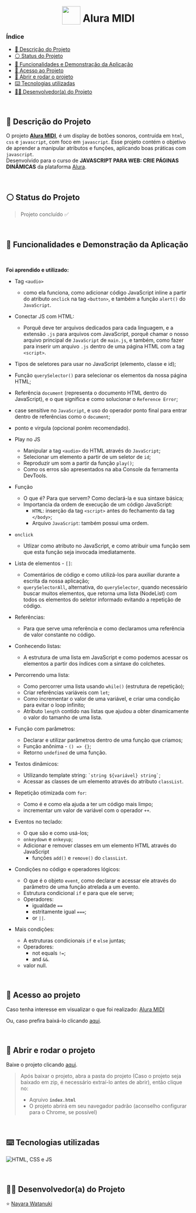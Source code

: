 <h1 align="center">
  <img width="50px" style="vertical-align: bottom" src="https://raw.githubusercontent.com/nayarawatanuki/javascript__aluramidi/main/assets/img/favicon.png#vitrinedev"> 
  Alura MIDI 
</h1>

### Índice

* [:pencil: Descrição do Projeto](#pencil-descrição-do-projeto)
* [:white_circle: Status do Projeto](#white_circle-status-do-projeto)
* [:hammer: Funcionalidades e Demonstração da Aplicação](#hammer-funcionalidades-e-demonstração-da-aplicação)
* [:open_file_folder: Acesso ao Projeto](#open_file_folder-acesso-ao-projeto)
* [:rocket: Abrir e rodar o projeto](#rocket-abrir-e-rodar-o-projeto)
* [:keyboard: Tecnologias utilizadas](#keyboard-tecnologias-utilizadas)
* [:woman_technologist: Desenvolvedor(a) do Projeto](#woman_technologist-desenvolvedora-do-projeto)

</br>

## :pencil: Descrição do Projeto
O projeto **[Alura MIDI](https://nayarawatanuki.github.io/javascript__aluramidi/)**, é um display de botões sonoros, contruída em `html`, `css` e `javascript`, com foco em `javascript`. 
Esse projeto contém o objetivo de aprender a manipular atributos e funções, aplicando boas práticas com `javascript`. 
</br>Desenvolvido para o curso de **JAVASCRIPT PARA WEB: CRIE PÁGINAS DINÂMICAS** da plataforma [Alura](https://www.alura.com.br/).

</br>

## :white_circle: Status do Projeto
> Projeto concluído :white_check_mark:

</br>

## :hammer: Funcionalidades e Demonstração da Aplicação


</br>

**Foi aprendido e utilizado:** 


  - Tag `<audio>` 
    - como ela funciona, como adicionar código JavaScript inline a partir do atributo `onclick` na tag `<button>`, e também a função `alert()` do `JavaScript`. 
  
  - Conectar JS com HTML: 
    - Porquê deve ter arquivos dedicados para cada linguagem, e a extensão `.js` para arquivos com JavaScript, porquê chamar o nosso arquivo principal de `JavaScript` de `main.js`, e também, como fazer para inserir um arquivo `.js` dentro de uma página HTML com a tag `<script>`. 
  
  - Tipos de seletores para usar no JavaScript (elemento, classe e id);
  - Função `querySelector()` para selecionar os elementos da nossa página HTML;
  - Referência `document` (representa o documento HTML dentro do JavaScript), e o que significa e como solucionar o `Reference Error`; 
  - case sensitive no `JavaScript`, e uso do operador ponto final para entrar dentro de referências como o `document`;
  - ponto e virgula (opcional porém recomendado).
  
  
  - Play no JS
    - Manipular a tag `<audio>` do HTML através do `JavaScript`; 
    - Selecionar um elemento a partir de um seletor de `id`;
    - Reproduzir um som a partir da função `play()`;
    - Como os erros são apresentados na aba Console da ferramenta DevTools.
  
  - Função
    - O que é? Para que servem? Como declará-la e sua sintaxe básica;
    - Importancia da ordem de execução de um código JavaScript: 
      - `HTML`: inserção da tag `<script>` antes do fechamento da tag `</body>`;
      - Arquivo `JavaScript`: também possui uma ordem.
  
  - `onclick`
    - Utlizar como atributo no JavaScript, e como atribuir uma função sem que esta função seja invocada imediatamente.
  
  
  - Lista de elementos - `[]`:
    - Comentários de código e como utilizá-los para auxiliar durante a escrita da nossa aplicação;
    - `querySelectorAll`, alternativa, do `querySelector`, quando necessário buscar muitos elementos, que retorna uma lista (NodeList) com todos os elementos do seletor informado evitando a repetição de código.
  
  - Referências:
    - Para que serve uma referência e como declaramos uma referência de valor constante no código.
  
  - Conhecendo listas:
    - A estrutura de uma lista em JavaScript e como podemos acessar os elementos a partir dos índices com a sintaxe do colchetes.
  
  
  - Percorrendo uma lista:
    - Como percorrer uma lista usando `while()` (estrutura de repetição);
    - Criar referências variáveis com `let`;
    - Como incrementar o valor de uma variável, e criar uma condição para evitar o loop infinito;
    - Atributo `length` contido nas listas que ajudou a obter dinamicamente o valor do tamanho de uma lista.
    
  - Função com parâmetros:
    - Declarar e utilizar parâmetros dentro de uma função que criamos;
    - Função anônima - `() => {}`;
    - Retorno `undefined` de uma função.
  
  - Textos dinâmicos:
    - Utilizando template string: `` `string ${variável} string` ``;
    - Acessar as classes de um elemento através do atributo `classList`. 
    
  - Repetição otimizada com `for`:
    - Como é e como ela ajuda a ter um código mais limpo;
    - incrementar um valor de variável com o operador `++`.
    
  
  - Eventos no teclado:
    - O que são e como usá-los; 
    - `onkeydown` e `onkeyup`; 
    - Adicionar e remover classes em um elemento HTML através do JavaScript 
      - funções `add()` e `remove()` do `classList`.
  
  - Condições no código e operadores lógicos:
    - O que é o objeto `event`, como declarar e acessar ele através do parâmetro de uma função atrelada a um evento. 
    - Estrutura condicional `if` e para que ele serve;
    - Operadores: 
      - igualdade `==` 
      - estritamente igual `===`;
      - or `||`.
    
  - Mais condições:
    - A estruturas condicionais `if` e `else` juntas; 
    - Operadores: 
      - not equals `!=`; 
      - and `&&`.
    - valor null.
  
</br>

## :open_file_folder: Acesso ao projeto
Caso tenha interesse em visualizar o que foi realizado: [Alura MIDI](https://nayarawatanuki.github.io/javascript__aluramidi/) 

Ou, caso prefira baixá-lo clicando [aqui](https://github.com/nayarawatanuki/javascript__aluramidi/archive/refs/heads/main.zip).

</br>

## :rocket: Abrir e rodar o projeto
Baixe o projeto clicando [aqui](https://github.com/nayarawatanuki/javascript__aluramidi/archive/refs/heads/main.zip).

> Após baixar o projeto, abra a pasta do projeto (Caso o projeto seja baixado em zip, é necessário extraí-lo antes de abrir), então clique no:
> - Aqruivo **``index.html``**
> - O projeto abrirá em seu navegador padrão (aconselho configurar para o Chrome, se possível)

</br>

## :keyboard: Tecnologias utilizadas
![HTML, CSS e JS](https://raw.githubusercontent.com/nayarawatanuki/javascript__aluramidi/main/assets/img/readme/html-css-js.PNG)</br>

</br>

## :woman_technologist: Desenvolvedor(a) do Projeto
:star: [Nayara Watanuki](https://github.com/nayarawatanuki)

